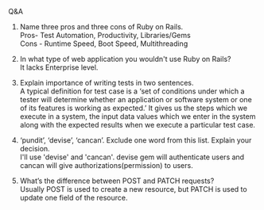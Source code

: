 Q&A

1. Name three pros and three cons of Ruby on Rails.
	<br/>Pros- Test Automation, Productivity, Libraries/Gems
	<br/>Cons - Runtime Speed, Boot Speed, Multithreading

2. In what type of web application you wouldn't use Ruby on Rails?
	<br/>It lacks Enterprise level.

3. Explain importance of writing tests in two sentences.
	<br/>A typical definition for test case is a ‘set of conditions under which a tester will determine whether an application or software system or one of its features is working as expected.’ It gives us the steps which we execute in a system, the input data values which we enter in the system along with the expected results when we execute a particular test case.

4. ‘pundit’, ‘devise’, ‘cancan’. Exclude one word from this list. Explain your decision.
	<br/>I'll use 'devise' and 'cancan'. devise gem will authenticate users and cancan will give authorizations(permission) to users.

5. What’s the difference between POST and PATCH requests?
	<br/>Usually POST is used to create a new resource, but PATCH is used to update one field of the resource.
